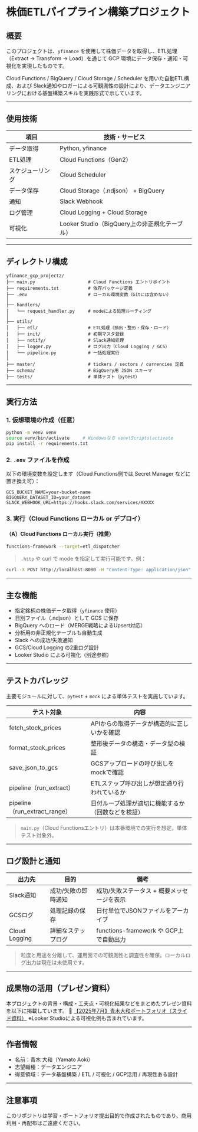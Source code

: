 # 株価ETLパイプライン構築プロジェクト

## 概要

このプロジェクトは、`yfinance` を使用して株価データを取得し、ETL処理（Extract → Transform → Load）を通じて GCP 環境にデータ保存・通知・可視化を実現したものです。

Cloud Functions / BigQuery / Cloud Storage / Scheduler を用いた自動ETL構成、および Slack通知やロガーによる可観測性の設計により、データエンジニアリングにおける基盤構築スキルを実践形式で示しています。

---

## 使用技術

| 項目               | 技術・サービス                          |
|--------------------|-------------------------------------------|
| データ取得         | Python, yfinance                          |
| ETL処理            | Cloud Functions（Gen2）                   |
| スケジューリング   | Cloud Scheduler                           |
| データ保存         | Cloud Storage（.ndjson） + BigQuery       |
| 通知               | Slack Webhook                             |
| ログ管理           | Cloud Logging + Cloud Storage             |
| 可視化             | Looker Studio（BigQuery上の非正規化テーブル） |

---

## ディレクトリ構成

```
yfinance_gcp_project2/
├── main.py                    # Cloud Functions エントリポイント
├── requirements.txt           # 依存パッケージ定義
├── .env                       # ローカル環境変数（Gitには含めない）
│
├── handlers/
│   └── request_handler.py     # modeによる処理ルーティング
│
├── utils/
│   ├── etl/                   # ETL処理（抽出・整形・保存・ロード）
│   ├── init/                  # 初期マスタ登録
│   ├── notify/                # Slack通知処理
│   ├── logger.py              # ログ出力（Cloud Logging / GCS）
│   └── pipeline.py            # 一括処理実行
│
├── master/                    # tickers / sectors / currencies 定義
├── schema/                    # BigQuery用 JSON スキーマ
├── tests/                     # 単体テスト（pytest）
```

---

## 実行方法

### 1. 仮想環境の作成（任意）

```bash
python -m venv venv
source venv/bin/activate     # Windowsなら venv\Scripts\activate
pip install -r requirements.txt
```

### 2. `.env` ファイルを作成

以下の環境変数を設定します（Cloud Functions側では Secret Manager などに置き換え可）：

```
GCS_BUCKET_NAME=your-bucket-name
BIGQUERY_DATASET_ID=your_dataset
SLACK_WEBHOOK_URL=https://hooks.slack.com/services/XXXXX
```

### 3. 実行（Cloud Functions ローカル or デプロイ）

#### （A）Cloud Functions ローカル実行（推奨）

```bash
functions-framework --target=etl_dispatcher
```

> `.http` や curl で mode を指定して実行可能です。例：

```bash
curl -X POST http://localhost:8080 -H "Content-Type: application/json" -d '{"mode": "etl"}'
```

---

## 主な機能

- 指定銘柄の株価データ取得（`yfinance` 使用）
- 日別ファイル（.ndjson）として GCS に保存
- BigQuery へのロード（MERGE戦略によるUpsert対応）
- 分析用の非正規化テーブルも自動生成
- Slack への成功/失敗通知
- GCS/Cloud Logging の2重ログ設計
- Looker Studio による可視化（別途参照）

---

## テストカバレッジ

主要モジュールに対して、`pytest` + `mock` による単体テストを実施しています。

| テスト対象                    | 内容                                                |
|------------------------------|-----------------------------------------------------|
| fetch_stock_prices           | APIからの取得データが構造的に正しいかを確認         |
| format_stock_prices          | 整形後データの構造・データ型の検証                  |
| save_json_to_gcs             | GCSアップロードの呼び出しをmockで確認              |
| pipeline（run_extract）      | ETLステップ呼び出しが想定通り行われているか         |
| pipeline（run_extract_range）| 日付ループ処理が適切に機能するか（回数などを検証） |

> `main.py`（Cloud Functionsエントリ）は本番環境での実行を想定。単体テスト対象外。

---

## ログ設計と通知

| 出力先         | 目的              | 備考                                     |
|----------------|-------------------|------------------------------------------|
| Slack通知       | 成功/失敗の即時通知 | 成功/失敗ステータス + 概要メッセージを表示 |
| GCSログ         | 処理記録の保存     | 日付単位でJSONファイルをアーカイブ         |
| Cloud Logging   | 詳細なステップログ | functions-framework や GCP上で自動出力     |

> 粒度と用途を分離して、運用面での可観測性と調査性を確保。ローカルログ出力は現在は未使用です。

---

## 成果物の活用（プレゼン資料）

本プロジェクトの背景・構成・工夫点・可視化結果などをまとめたプレゼン資料を以下に掲載しています。
🔗 [【2025年7月】青木大和ポートフォリオ（スライド資料）](https://bit.ly/3UbUZpL)
※Looker Studioによる可視化例も含まれています。

---

## 作者情報

- 名前：青木 大和（Yamato Aoki）
- 志望職種：データエンジニア
- 得意領域：データ基盤構築 / ETL / 可視化 / GCP活用 / 再現性ある設計
---

## 注意事項

このリポジトリは学習・ポートフォリオ提出目的で作成されたものであり、商用利用・再配布はご遠慮ください。
